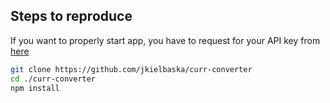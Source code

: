## Steps to reproduce

If you want to properly start app, you have to request for your API key from [here](https://apilayer.com/marketplace/exchangerates_data-api?utm_source=apilayermarketplace&utm_medium=featured)

```bash
git clone https://github.com/jkielbaska/curr-converter
cd ./curr-converter
npm install
```
